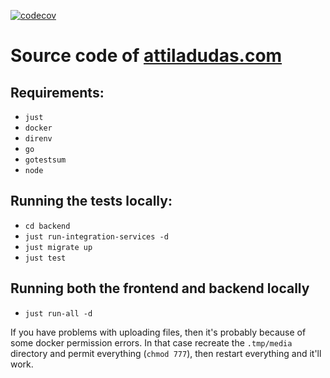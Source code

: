 [![codecov](https://codecov.io/gh/DAtek/attiladudas/branch/main/graph/badge.svg?token=DD4YIGPFYE)](https://codecov.io/gh/DAtek/attiladudas)

# Source code of [attiladudas.com](https://attiladudas.com)

## Requirements:
- `just`
- `docker`
- `direnv`
- `go`
- `gotestsum`
- `node`

## Running the tests locally:
- `cd backend`
- `just run-integration-services -d`
- `just migrate up`
- `just test`

## Running both the frontend and backend locally
- `just run-all -d`

If you have problems with uploading files, then it's probably because of some docker permission errors. In that case recreate the `.tmp/media` directory and permit everything (`chmod 777`), then restart everything and it'll work.

